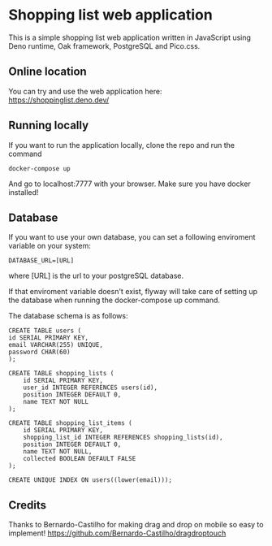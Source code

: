 # Shopping list web application
This is a simple shopping list web application written in JavaScript using Deno runtime, Oak framework, PostgreSQL and Pico.css. 

## Online location
You can try and use the web application here: https://shoppinglist.deno.dev/

## Running locally
If you want to run the application locally, clone the repo and run the command 
	
	docker-compose up

And go to localhost:7777 with your browser. Make sure you have docker installed!

## Database

If you want to use your own database, you can set a following enviroment variable on your system:
	
	DATABASE_URL=[URL]

where [URL] is the url to your postgreSQL database.

If that enviroment variable doesn't exist, flyway will take care of setting up the database when running the docker-compose up command. 

The database schema is as follows:

	CREATE TABLE users (
	id SERIAL PRIMARY KEY,
	email VARCHAR(255) UNIQUE,
	password CHAR(60)
	);

	CREATE TABLE shopping_lists (
		id SERIAL PRIMARY KEY,
		user_id INTEGER REFERENCES users(id),
		position INTEGER DEFAULT 0,
		name TEXT NOT NULL
	);

	CREATE TABLE shopping_list_items (
		id SERIAL PRIMARY KEY,
		shopping_list_id INTEGER REFERENCES shopping_lists(id),
		position INTEGER DEFAULT 0,
		name TEXT NOT NULL,
		collected BOOLEAN DEFAULT FALSE
	);

	CREATE UNIQUE INDEX ON users((lower(email)));


## Credits
Thanks to Bernardo-Castilho for making drag and drop on mobile so easy to implement!
https://github.com/Bernardo-Castilho/dragdroptouch
		
